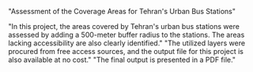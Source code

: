 "Assessment of the Coverage Areas for Tehran's Urban Bus Stations"

"In this project, the areas covered by Tehran's urban bus stations were assessed by adding a 500-meter buffer radius to the stations. The areas lacking accessibility are also clearly identified."
"The utilized layers were procured from free access sources, and the output file for this project is also available at no cost."
"The final output is presented in a PDF file."
